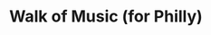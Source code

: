 ---
pid: ws137
title: Walk of Music (for Philly)
location_transcription: center of City Hall, Rittenhouse Square, Washington Square
coordinates: "[-75.163598957733, 39.952382833272]"
zipcode: 
gen_neighborhood: 
neighborhood: 
outside_phl: 
age: '32'
age_range: 30-39
instagram: 
image_file_name: ws_137.jpg
proposal_transcription: |-
  Each instrument would be broadcasting music from Philly:
  -Songs about the city
  -artists from the city
  -...
topic: Music
topic_summary: 0, 0, 0, 0
type: Song Sound,Sculpture Statue
keywords_other: music, songs, saxophone, cello, piano, center city, rittenhouse square,
  washington square
credit: Morgane Miles
image_labels: 
twitter: 
facebook: 
permalink: "/monuments/ws137/"
layout: item-page
---